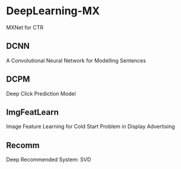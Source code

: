 # DeepLearning-MX
MXNet for CTR
## DCNN  
A Convolutional Neural Network for Modelling Sentences  
## DCPM  
Deep Click Prediction Model  
## ImgFeatLearn  
Image Feature Learning for Cold Start Problem in Display Advertising  
## Recomm  
Deep Recommended System: SVD
